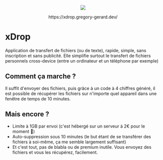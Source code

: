 <div align="center">
    <img src="https://user-images.githubusercontent.com/56580353/123561797-d3a2b500-d7aa-11eb-928b-8adb1b89e51d.png">
    <p>https://xdrop.gregory-gerard.dev/</p>
</div>

# xDrop

Application de transfert de fichiers (ou de texte), rapide, simple, sans inscription et sans publicité. Elle simplifie surtout le transfert de fichiers personnels cross-device (entre un ordinateur et un téléphone par exemple)

## Comment ça marche ?

Il suffit d'envoyer des fichiers, puis grâce à un code à 4 chiffres généré, il est possible de récupérer les fichiers sur n'importe quel appareil dans une fenêtre de temps de 10 minutes.

## Mais encore ?

- Limite à 1GB par envoi (c'est hébergé sur un serveur à 2€ pour le moment 🤫)
- Auto-suppression sous 10 minutes (le but étant de se transférer des fichiers à soi-même, ça me semble largement suffisant)
- Et c'est tout, pas de blabla ou de premium inutile. Vous envoyez des fichiers et vous les récupérez, facilement.
